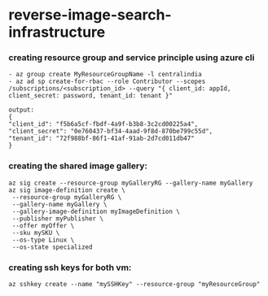 # reverse-image-search-infrastructure

### creating resource group and service principle using azure cli 
    - az group create MyResourceGroupName -l centralindia 
    - az ad sp create-for-rbac --role Contributor --scopes /subscriptions/<subscription_id> --query "{ client_id: appId, client_secret: password, tenant_id: tenant }"

    output:
    {
    "client_id": "f5b6a5cf-fbdf-4a9f-b3b8-3c2cd00225a4",
    "client_secret": "0e760437-bf34-4aad-9f8d-870be799c55d",
    "tenant_id": "72f988bf-86f1-41af-91ab-2d7cd011db47"
    }

### creating the shared image gallery:
	az sig create --resource-group myGalleryRG --gallery-name myGallery
	az sig image-definition create \
     --resource-group myGalleryRG \
     --gallery-name myGallery \
     --gallery-image-definition myImageDefinition \
     --publisher myPublisher \
     --offer myOffer \
     --sku mySKU \
     --os-type Linux \
     --os-state specialized

### creating ssh keys for both vm:
    az sshkey create --name "mySSHKey" --resource-group "myResourceGroup"

